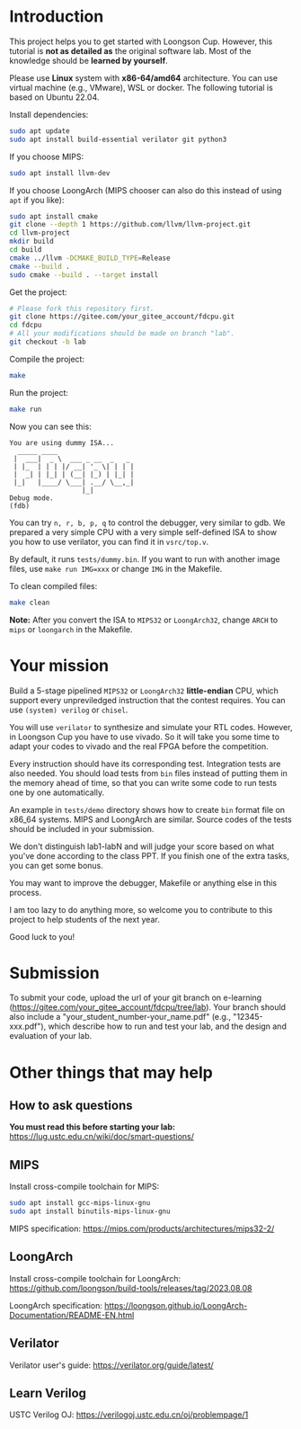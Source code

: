 # Introduction
This project helps you to get started with Loongson Cup. 
However, this tutorial is **not as detailed as** the original software lab.
Most of the knowledge should be **learned by yourself**.

Please use **Linux** system with **x86-64/amd64** architecture. You can use virtual machine (e.g., VMware), WSL or docker.
The following tutorial is based on Ubuntu 22.04.

Install dependencies:
```bash
sudo apt update
sudo apt install build-essential verilator git python3
```

If you choose MIPS:
```bash
sudo apt install llvm-dev
```

If you choose LoongArch (MIPS chooser can also do this instead of using `apt` if you like):
```bash
sudo apt install cmake
git clone --depth 1 https://github.com/llvm/llvm-project.git
cd llvm-project
mkdir build
cd build
cmake ../llvm -DCMAKE_BUILD_TYPE=Release
cmake --build .
sudo cmake --build . --target install
```

Get the project:
```bash
# Please fork this repository first.
git clone https://gitee.com/your_gitee_account/fdcpu.git
cd fdcpu
# All your modifications should be made on branch "lab".
git checkout -b lab
```

Compile the project:
```bash
make
```

Run the project:
```bash
make run
```

Now you can see this:
```
You are using dummy ISA...
  _____ ____
 |  ___|  _ \  ___ _ __  _   _
 | |_  | | | |/ __| '_ \| | | |
 |  _| | |_| | (__| |_) | |_| |
 |_|   |____/ \___| .__/ \__,_|
                  |_|
Debug mode.
(fdb)
```

You can try `n, r, b, p, q` to control the debugger, very similar to gdb.
We prepared a very simple CPU with a very simple self-defined ISA to show you how to use verilator, you can find it in `vsrc/top.v`.

By default, it runs `tests/dummy.bin`. If you want to run with another image files, use `make run IMG=xxx` or change `IMG` in the Makefile.

To clean compiled files:
```bash
make clean
```

**Note:** After you convert the ISA to `MIPS32` or `LoongArch32`,
change `ARCH` to `mips` or `loongarch` in the Makefile.

# Your mission
Build a 5-stage pipelined `MIPS32` or `LoongArch32` **little-endian** CPU, which support every unpreviledged instruction that the contest requires. You can use `(system) verilog` or `chisel`.

You will use `verilator` to synthesize and simulate your RTL codes. However, in Loongson Cup you have to use vivado.
So it will take you some time to adapt your codes to vivado and the real FPGA before the competition.

Every instruction should have its corresponding test. Integration tests are also needed.
You should load tests from `bin` files instead of putting them in the memory ahead of time, so that you can write some code to run tests one by one automatically.

An example in `tests/demo` directory shows how to create `bin` format file on x86_64 systems. MIPS and LoongArch are similar.
Source codes of the tests should be included in your submission.

We don't distinguish lab1-labN and will judge your score based on what you've done according to the class PPT.
If you finish one of the extra tasks, you can get some bonus.

You may want to improve the debugger, Makefile or anything else in this process.

I am too lazy to do anything more, so welcome you to contribute to this project to help students of the next year.

Good luck to you!

# Submission
To submit your code, upload the url of your git branch on e-learning (https://gitee.com/your_gitee_account/fdcpu/tree/lab).
Your branch should also include a "your_student_number-your_name.pdf" (e.g., "12345-xxx.pdf"),
which describe how to run and test your lab, and the design and evaluation of your lab.

# Other things that may help
## How to ask questions
**You must read this before starting your lab:** 
https://lug.ustc.edu.cn/wiki/doc/smart-questions/

## MIPS
Install cross-compile toolchain for MIPS:
``` bash
sudo apt install gcc-mips-linux-gnu
sudo apt install binutils-mips-linux-gnu
```
MIPS specification: https://mips.com/products/architectures/mips32-2/

## LoongArch
Install cross-compile toolchain for LoongArch: https://github.com/loongson/build-tools/releases/tag/2023.08.08

LoongArch specification: https://loongson.github.io/LoongArch-Documentation/README-EN.html

## Verilator
Verilator user's guide: https://verilator.org/guide/latest/

## Learn Verilog
USTC Verilog OJ: https://verilogoj.ustc.edu.cn/oj/problempage/1
